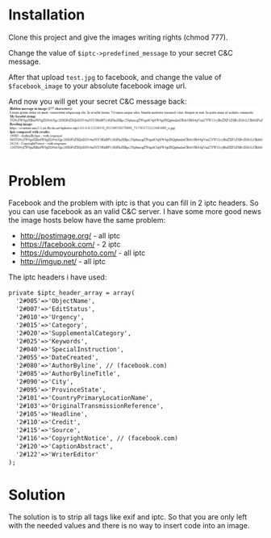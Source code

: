 # Installation
Clone this project and give the images writing rights (chmod 777).

Change the value of ``$iptc->predefined_message`` to your secret C&C message.

After that upload ``test.jpg`` to facebook, and change the value of ``$facebook_image`` to your absolute facebook image url.

And now you will get your secret C&C message back:
![Result of script](https://raw.githubusercontent.com/brammittendorff/facebook-and-the-problem-with-iptc/master/result.png)

# Problem
Facebook and the problem with iptc is that you can fill in 2 iptc headers. So you can use facebook as an valid C&C server. I have some more good news the image hosts below have the same problem:
* http://postimage.org/ - all iptc
* https://facebook.com/ - 2 iptc
* https://dumpyourphoto.com/ - all iptc
* http://imgup.net/ - all iptc

The iptc headers i have used:

```
private $iptc_header_array = array(
  '2#005'=>'ObjectName',
  '2#007'=>'EditStatus',
  '2#010'=>'Urgency',
  '2#015'=>'Category',
  '2#020'=>'SupplementalCategory',
  '2#025'=>'Keywords',
  '2#040'=>'SpecialInstruction',
  '2#055'=>'DateCreated',
  '2#080'=>'AuthorByline', // (facebook.com)
  '2#085'=>'AuthorBylineTitle',
  '2#090'=>'City',
  '2#095'=>'ProvinceState',
  '2#101'=>'CountryPrimaryLocationName',
  '2#103'=>'OriginalTransmissionReference',
  '2#105'=>'Headline',
  '2#110'=>'Credit',
  '2#115'=>'Source',
  '2#116'=>'CopyrightNotice', // (facebook.com)
  '2#120'=>'CaptionAbstract',
  '2#122'=>'WriterEditor'
);
```

# Solution
The solution is to strip all tags like exif and iptc. So that you are only left with the needed values and there is no way to insert code into an image.
